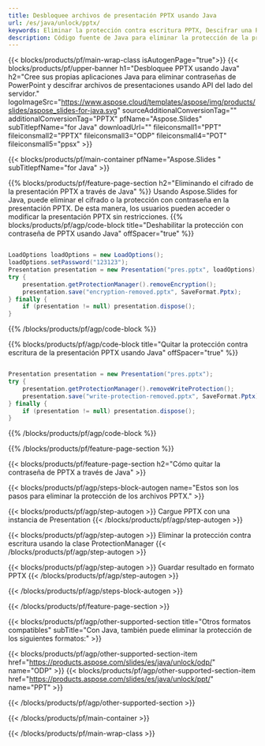 ```yaml
---
title: Desbloquee archivos de presentación PPTX usando Java
url: /es/java/unlock/pptx/
keywords: Eliminar la protección contra escritura PPTX, Descifrar una PPTX, Desbloquear PPTX Presentación, Desproteger PPTX
description: Código fuente de Java para eliminar la protección de la presentación PPTX.
---
```


{{< blocks/products/pf/main-wrap-class isAutogenPage="true">}}
{{< blocks/products/pf/upper-banner h1="Desbloquee PPTX usando Java" h2="Cree sus propias aplicaciones Java para eliminar contraseñas de PowerPoint y descifrar archivos de presentaciones usando API del lado del servidor." logoImageSrc="https://www.aspose.cloud/templates/aspose/img/products/slides/aspose_slides-for-java.svg" sourceAdditionalConversionTag="" additionalConversionTag="PPTX" pfName="Aspose.Slides" subTitlepfName="for Java" downloadUrl="" fileiconsmall1="PPT" fileiconsmall2="PPTX" fileiconsmall3="ODP" fileiconsmall4="POT" fileiconsmall5="ppsx" >}}

{{< blocks/products/pf/main-container pfName="Aspose.Slides " subTitlepfName="for Java" >}}

{{% blocks/products/pf/feature-page-section  h2="Eliminando el cifrado de la presentación PPTX a través de Java" %}}
Usando Aspose.Slides for Java, puede eliminar el cifrado o la protección con contraseña en la presentación PPTX. De esta manera, los usuarios pueden acceder o modificar la presentación PPTX sin restricciones.
{{% blocks/products/pf/agp/code-block title="Deshabilitar la protección con contraseña de PPTX usando Java" offSpacer="true" %}}

```java

LoadOptions loadOptions = new LoadOptions();
loadOptions.setPassword("123123");
Presentation presentation = new Presentation("pres.pptx", loadOptions);
try {
    presentation.getProtectionManager().removeEncryption();
    presentation.save("encryption-removed.pptx", SaveFormat.Pptx);
} finally {
    if (presentation != null) presentation.dispose();
}
```

{{% /blocks/products/pf/agp/code-block %}}

{{% blocks/products/pf/agp/code-block title="Quitar la protección contra escritura de la presentación PPTX usando Java" offSpacer="true" %}}

```java

Presentation presentation = new Presentation("pres.pptx");
try {
    presentation.getProtectionManager().removeWriteProtection();
    presentation.save("write-protection-removed.pptx", SaveFormat.Pptx);
} finally {
    if (presentation != null) presentation.dispose();
}
```

{{% /blocks/products/pf/agp/code-block %}}

{{% /blocks/products/pf/feature-page-section %}}

{{< blocks/products/pf/feature-page-section  h2="Cómo quitar la contraseña de PPTX a través de Java" >}}

{{< blocks/products/pf/agp/steps-block-autogen name="Estos son los pasos para eliminar la protección de los archivos PPTX." >}}

{{< blocks/products/pf/agp/step-autogen >}}
Cargue PPTX con una instancia de Presentation
{{< /blocks/products/pf/agp/step-autogen >}}

{{< blocks/products/pf/agp/step-autogen >}}
Eliminar la protección contra escritura usando la clase ProtectionManager
{{< /blocks/products/pf/agp/step-autogen >}}

{{< blocks/products/pf/agp/step-autogen >}}
Guardar resultado en formato PPTX
{{< /blocks/products/pf/agp/step-autogen >}}

{{< /blocks/products/pf/agp/steps-block-autogen >}}

{{< /blocks/products/pf/feature-page-section >}}

{{< blocks/products/pf/agp/other-supported-section title="Otros formatos compatibles" subTitle="Con Java, también puede eliminar la protección de los siguientes formatos:" >}}

{{< blocks/products/pf/agp/other-supported-section-item href="https://products.aspose.com/slides/es/java/unlock/odp/" name="ODP" >}}
{{< blocks/products/pf/agp/other-supported-section-item href="https://products.aspose.com/slides/es/java/unlock/ppt/" name="PPT" >}}


{{< /blocks/products/pf/agp/other-supported-section >}}

{{< /blocks/products/pf/main-container >}}
    
{{< /blocks/products/pf/main-wrap-class >}}